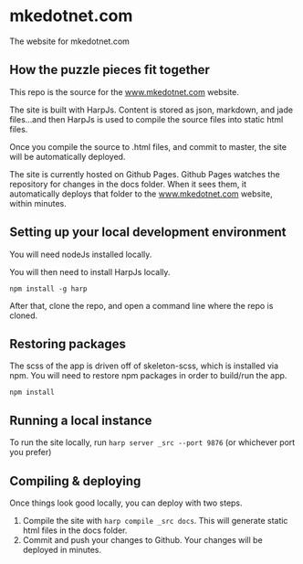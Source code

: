 # mkedotnet.com
The website for mkedotnet.com

## How the puzzle pieces fit together
This repo is the source for the www.mkedotnet.com website. 

The site is built with HarpJs. Content is stored as json, markdown, and jade files...and then HarpJs is used to compile the source files into static html files.

Once you compile the source to .html files, and commit to master, the site will be automatically deployed.

The site is currently hosted on Github Pages. Github Pages watches the repository for changes in the docs folder. When it sees them, it automatically deploys that folder to the www.mkedotnet.com website, within minutes.

## Setting up your local development environment
You will need nodeJs installed locally.

You will then need to install HarpJs locally. 

`npm install -g harp`

After that, clone the repo, and open a command line where the repo is cloned.

## Restoring packages 
The scss of the app is driven off of skeleton-scss, which is installed via npm. You will need to restore npm packages in order to build/run the app.

`npm install` 

## Running a local instance
To run the site locally, run `harp server _src --port 9876` (or whichever port you prefer)

## Compiling & deploying
Once things look good locally, you can deploy with two steps.

1. Compile the site with `harp compile _src docs`. This will generate static html files in the docs folder.
2. Commit and push your changes to Github. Your changes will be deployed in minutes.
